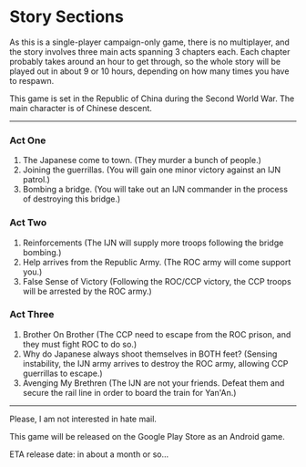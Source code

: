 # Story Sections

As this is a single-player campaign-only game, there is no multiplayer, and the story involves three main acts spanning 3 chapters each. Each chapter probably takes around an hour to get through, so the whole story will be played out in about 9 or 10 hours, depending on how many times you have to respawn.

This game is set in the Republic of China during the Second World War. The main character is of Chinese descent.

-----

### Act One
1. The Japanese come to town. (They murder a bunch of people.)
2. Joining the guerrillas. (You will gain one minor victory against an IJN patrol.)
3. Bombing a bridge. (You will take out an IJN commander in the process of destroying this bridge.)

### Act Two
1. Reinforcements (The IJN will supply more troops following the bridge bombing.)
2. Help arrives from the Republic Army. (The ROC army will come support you.)
3. False Sense of Victory (Following the ROC/CCP victory, the CCP troops will be arrested by the ROC army.)

### Act Three
1. Brother On Brother (The CCP need to escape from the ROC prison, and they must fight ROC to do so.)
2. Why do Japanese always shoot themselves in BOTH feet? (Sensing instability, the IJN army arrives to destroy the ROC army, allowing CCP guerrillas to escape.)
3. Avenging My Brethren (The IJN are not your friends. Defeat them and secure the rail line in order to board the train for Yan'An.)

-----

Please, I am not interested in hate mail.

This game will be released on the Google Play Store as an Android game.

ETA release date: in about a month or so...
